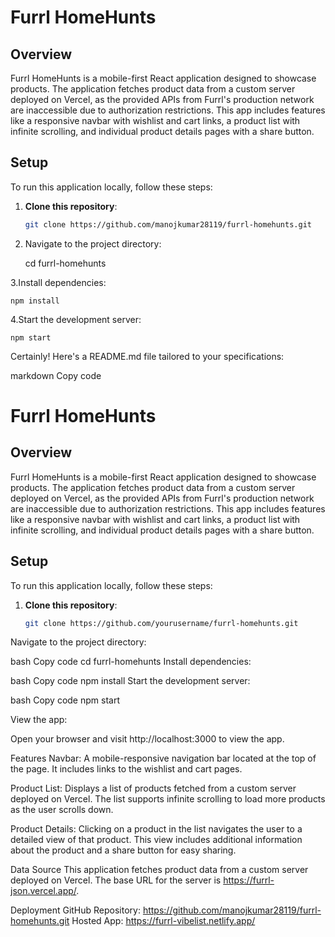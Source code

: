 # Furrl HomeHunts

## Overview

Furrl HomeHunts is a mobile-first React application designed to showcase products. The application fetches product data from a custom server deployed on Vercel, as the provided APIs from Furrl's production network are inaccessible due to authorization restrictions. This app includes features like a responsive navbar with wishlist and cart links, a product list with infinite scrolling, and individual product details pages with a share button.

## Setup

To run this application locally, follow these steps:

1. **Clone this repository**:
   ```bash
   git clone https://github.com/manojkumar28119/furrl-homehunts.git 


2. Navigate to the project directory:

    cd furrl-homehunts

3.Install dependencies:

    npm install

4.Start the development server:

    npm start





Certainly! Here's a README.md file tailored to your specifications:

markdown
Copy code
# Furrl HomeHunts

## Overview

Furrl HomeHunts is a mobile-first React application designed to showcase products. The application fetches product data from a custom server deployed on Vercel, as the provided APIs from Furrl's production network are inaccessible due to authorization restrictions. This app includes features like a responsive navbar with wishlist and cart links, a product list with infinite scrolling, and individual product details pages with a share button.

## Setup

To run this application locally, follow these steps:

1. **Clone this repository**:
   ```bash
   git clone https://github.com/yourusername/furrl-homehunts.git
Navigate to the project directory:

bash
Copy code
cd furrl-homehunts
Install dependencies:

bash
Copy code
npm install
Start the development server:

bash
Copy code
npm start

View the app:

Open your browser and visit http://localhost:3000 to view the app.


Features
Navbar: A mobile-responsive navigation bar located at the top of the page. It includes links to the wishlist and cart pages.

Product List: Displays a list of products fetched from a custom server deployed on Vercel. The list supports infinite scrolling to load more products as the user scrolls down.

Product Details: Clicking on a product in the list navigates the user to a detailed view of that product. This view includes additional information about the product and a share button for easy sharing.


Data Source
This application fetches product data from a custom server deployed on Vercel. The base URL for the server is https://furrl-json.vercel.app/.


Deployment
GitHub Repository: https://github.com/manojkumar28119/furrl-homehunts.git
Hosted App: https://furrl-vibelist.netlify.app/
